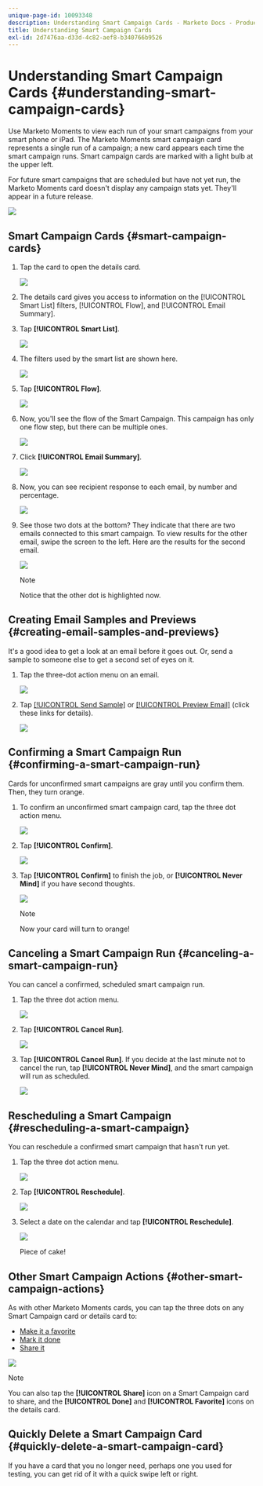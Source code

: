 ```yaml
---
unique-page-id: 10093348
description: Understanding Smart Campaign Cards - Marketo Docs - Product Documentation
title: Understanding Smart Campaign Cards
exl-id: 2d7476aa-d33d-4c82-aef8-b340766b9526
---
```

# Understanding Smart Campaign Cards {#understanding-smart-campaign-cards}

Use Marketo Moments to view each run of your smart campaigns from your smart phone or iPad. The Marketo Moments smart campaign card represents a single run of a  campaign; a new card appears each time the smart campaign runs. Smart campaign cards are marked with a light bulb at the upper left.

For future smart campaigns that are scheduled but have not yet run, the Marketo Moments card doesn't display any campaign stats yet. They'll appear in a future release.

![](assets/image2015-9-23-10-3a1-3a5.png)

## Smart Campaign Cards {#smart-campaign-cards}

1. Tap the card to open the details card.

   ![](assets/image2015-9-21-11-3a7-3a52.png)

1. The details card gives you access to information on the [!UICONTROL Smart List] filters, [!UICONTROL Flow], and [!UICONTROL Email Summary].

1. Tap **[!UICONTROL Smart List]**.

   ![](assets/image2015-9-21-13-3a31-3a49.png)

1. The filters used by the smart list are shown here.

   ![](assets/image2015-9-21-13-3a35-3a29.png)

1. Tap **[!UICONTROL Flow]**.

   ![](assets/image2015-9-21-13-3a37-3a20.png)

1. Now, you'll see the flow of the Smart Campaign. This campaign has only one flow step, but there can be multiple ones.

   ![](assets/image2015-9-22-15-3a8-3a12.png)

1. Click **[!UICONTROL Email Summary]**.

   ![](assets/image2015-9-21-13-3a51-3a7.png)

1. Now, you can see recipient response to each email, by number and percentage.

   ![](assets/image2015-9-21-13-3a59-3a29.png)

1. See those two dots at the bottom? They indicate that there are two emails connected to this smart campaign. To view results for the other email, swipe the screen to the left. Here are the results for the second email.

   ![](assets/image2015-9-21-14-3a4-3a51.png)

   >[!NOTE]
   >
   >Notice that the other dot is highlighted now.

## Creating Email Samples and Previews {#creating-email-samples-and-previews}

It's a good idea to get a look at an email before it goes out. Or, send a sample to someone else to get a second set of eyes on it.

1. Tap the three-dot action menu on an email.

   ![](assets/image2015-9-22-14-3a54-3a12.png)

1. Tap [[!UICONTROL Send Sample]](/help/marketo/product-docs/core-marketo-concepts/mobile-apps/marketo-moments/working-with-moments/sending-a-sample.md) or [[!UICONTROL Preview Email]](/help/marketo/product-docs/core-marketo-concepts/mobile-apps/marketo-moments/working-with-moments/previewing-an-email.md) (click these links for details).

   ![](assets/image2015-9-22-14-3a52-3a11.png)

## Confirming a Smart Campaign Run {#confirming-a-smart-campaign-run}

Cards for unconfirmed smart campaigns are gray until you confirm them. Then, they turn orange.

1. To confirm an unconfirmed smart campaign card, tap the three dot action menu.

   ![](assets/image2015-9-23-10-3a43-3a23.png)

1. Tap **[!UICONTROL Confirm]**.

   ![](assets/image2015-9-23-10-3a45-3a51.png)

1. Tap **[!UICONTROL Confirm]** to finish the job, or **[!UICONTROL Never Mind]** if you have second thoughts.

   ![](assets/image2015-9-23-10-3a47-3a28.png)

   >[!NOTE]
   >
   >Now your card will turn to orange!

## Canceling a Smart Campaign Run {#canceling-a-smart-campaign-run}

You can cancel a confirmed, scheduled smart campaign run.

1. Tap the three dot action menu.

   ![](assets/image2015-9-22-14-3a34-3a14.png)

1. Tap **[!UICONTROL Cancel Run]**.

   ![](assets/image2015-9-22-14-3a35-3a33.png)

1. Tap **[!UICONTROL Cancel Run]**. If you decide at the last minute not to cancel the run, tap **[!UICONTROL Never Mind]**, and the smart campaign will run as scheduled.

   ![](assets/image2015-9-22-14-3a41-3a26.png)

## Rescheduling a Smart Campaign {#rescheduling-a-smart-campaign}

You can reschedule a confirmed smart campaign that hasn't run yet.

1. Tap the three dot action menu.

   ![](assets/image2015-9-22-14-3a11-3a25.png)

1. Tap **[!UICONTROL Reschedule]**.

   ![](assets/image2015-9-22-14-3a13-3a25.png)

1. Select a date on the calendar and tap **[!UICONTROL Reschedule]**.

   ![](assets/image2015-9-22-14-3a16-3a56.png)

   Piece of cake!

## Other Smart Campaign Actions {#other-smart-campaign-actions}

As with other Marketo Moments cards, you can tap the three dots on any Smart Campaign card or details card to:

* [Make it a favorite](/help/marketo/product-docs/core-marketo-concepts/mobile-apps/marketo-moments/working-with-moments/creating-a-favorite.md)
* [Mark it done](/help/marketo/product-docs/core-marketo-concepts/mobile-apps/marketo-moments/working-with-moments/marking-it-done.md)
* [Share it](/help/marketo/product-docs/core-marketo-concepts/mobile-apps/marketo-moments/working-with-moments/sharing-a-moment.md)

![](assets/image2015-9-21-14-3a38-3a19.png)

>[!NOTE]
>
>You can also tap the **[!UICONTROL Share]** icon on a Smart Campaign card to share, and the **[!UICONTROL Done]** and **[!UICONTROL Favorite]** icons on the details card.

## Quickly Delete a Smart Campaign Card {#quickly-delete-a-smart-campaign-card}

If you have a card that you no longer need, perhaps one you used for testing, you can get rid of it with a quick swipe left or right.
